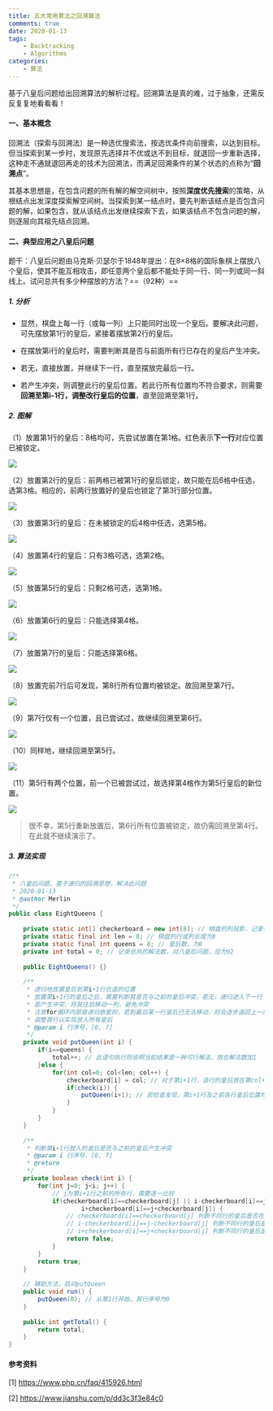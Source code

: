 ```yaml
---
title: 五大常用算法之回溯算法
comments: true
date: 2020-01-13
tags:
	- Backtracking
	- Algorithms
categories:	
	- 算法
---
```


基于八皇后问题给出回溯算法的解析过程。回溯算法是真的难，过于抽象，还需反反复复地看看看！

<!--more-->

#### 一、基本概念

回溯法（探索与回溯法）是一种选优搜索法，按选优条件向前搜索，以达到目标。但当探索到某一步时，发现原先选择并不优或达不到目标，就退回一步重新选择，这种走不通就退回再走的技术为回溯法，而满足回溯条件的某个状态的点称为“**回溯点**”。

其基本思想是，在包含问题的所有解的解空间树中，按照**深度优先搜索**的策略，从根结点出发深度探索解空间树。当探索到某一结点时，要先判断该结点是否包含问题的解，如果包含，就从该结点出发继续探索下去，如果该结点不包含问题的解，则逐层向其祖先结点回溯。



#### 二、典型应用之八皇后问题

题干：八皇后问题由马克斯·贝瑟尔于1848年提出：在8×8格的国际象棋上摆放八个皇后，使其不能互相攻击，即任意两个皇后都不能处于同一行、同一列或同一斜线上。试问总共有多少种摆放的方法？==（92种）==



##### 1. 分析

* 显然，棋盘上每一行（或每一列）上只能同时出现一个皇后。要解决此问题，可先摆放第1行的皇后，紧接着摆放第2行的皇后。

* 在摆放第i行的皇后时，需要判断其是否与前面所有行已存在的皇后产生冲突。

* 若无，直接放置，并继续下一行，直至摆放完最后一行。

* 若产生冲突，则调整此行的皇后位置。若此行所有位置均不符合要求，则需要**回溯至第i-1行，调整改行皇后的位置**，直至回溯至第1行。



##### 2. 图解

（1）放置第1行的皇后：8格均可，先尝试放置在第1格。红色表示**下一行**对应位置已被锁定。

![](五大常用算法之回溯算法/1.jpg)

（2）放置第2行的皇后：前两格已被第1行的皇后锁定，故只能在后6格中任选，选第3格。相应的，前两行放置好的皇后也锁定了第3行部分位置。

![](五大常用算法之回溯算法/2.jpg)

（3）放置第3行的皇后：在未被锁定的后4格中任选，选第5格。

![](五大常用算法之回溯算法/3.jpg)

（4）放置第4行的皇后：只有3格可选，选第2格。

![](五大常用算法之回溯算法/4.jpg)

（5）放置第5行的皇后：只剩2格可选，选第1格。

![](五大常用算法之回溯算法/5.jpg)

（6）放置第6行的皇后：只能选择第4格。

![](五大常用算法之回溯算法/6.jpg)

（7）放置第7行的皇后：只能选择第6格。

![](五大常用算法之回溯算法/7.jpg)

（8）放置完前7行后可发现，第8行所有位置均被锁定。故回溯至第7行。

![](五大常用算法之回溯算法/8.jpg)

（9）第7行仅有一个位置，且已尝试过，故继续回溯至第6行。

![](五大常用算法之回溯算法/9.jpg)

（10）同样地，继续回溯至第5行。

![](五大常用算法之回溯算法/10.jpg)

（11）第5行有两个位置，前一个已被尝试过，故选择第4格作为第5行皇后的新位置。

![](五大常用算法之回溯算法/11.jpg)

> 很不幸，第5行重新放置后，第6行所有位置被锁定，故仍需回溯至第4行。在此就不继续演示了。



##### 3. 算法实现

```java
/**
 * 八皇后问题，基于递归的回溯思想，解决此问题
 * 2020-01-13
 * @author Merlin
 */
public class EightQueens {
	
	private static int[] checkerboard = new int[8]; // 棋盘的列投影，记录每一行的皇后存放的列索引值
	private static final int len = 8; // 棋盘的行或列长度为8
	private static final int queens = 8; // 皇后数，为8
	private int total = 0; // 记录总共的解法数，对八皇后问题，应为92
	
	public EightQueens() {}
	
	/**
	 * 递归地放置皇后到第i+1行合适的位置
	 * 放置第i+1行的皇后之后，需要判断其是否与之前的皇后冲突，若无，递归进入下一行；
	 * 若产生冲突，将其往后移动一列，避免冲突
	 * 注意for循环内部是递归嵌套的，若到最后某一行皇后已无法移动，则会逐步返回上一层，直至
	 * 调整首行以实现放入所有皇后
	 * @param i 行序号，[0, 7]
	 */
	private void putQueen(int i) {
		if(i==queens) {
			total++; // 此语句执行则说明当前结果是一种可行解法，故总解法数加1
		}else {
			for(int col=0; col<len; col++) {
				checkerboard[i] = col; // 对于第i+1行，该行的皇后放在第col+1列；若if语句为false，则调整第i+1行的皇后位置
				if(check(i)) {
					putQueen(i+1); // 若检查发现，第i+1行及之前各行皇后位置均满足题意，则递归移动下一行
				}
			}
		}
	}
	
	/**
	 * 判断第i+1行放入的皇后是否与之前的皇后产生冲突
	 * @param i 行序号，[0, 7]
	 * @return
	 */
	private boolean check(int i) {
		for(int j=0; j<i; j++) {
			// j为第i+1行之前的所有行，需要逐一比较
			if(checkerboard[i]==checkerboard[j] || i-checkerboard[i]==j-checkerboard[j] ||
					i+checkerboard[i]==j+checkerboard[j]) {
				// checkerboard[i]==checkerboard[j] 判断不同行的皇后是否在同一列
				// i-checkerboard[i]==j-checkerboard[j] 判断不同行的皇后是否在左对角线上
				// i+checkerboard[i]==j+checkerboard[j] 判断不同行的皇后是否在右对角线上
				return false;
			}
		}
		return true;
	}
	
	// 辅助方法，启动putQueen
	public void run() {
		putQueen(0); // 从第1行开始，其行序号为0
	}
	
	public int getTotal() {
		return total;
	}
}
```



#### 参考资料

[1] https://www.php.cn/faq/415926.html

[2] https://www.jianshu.com/p/dd3c3f3e84c0